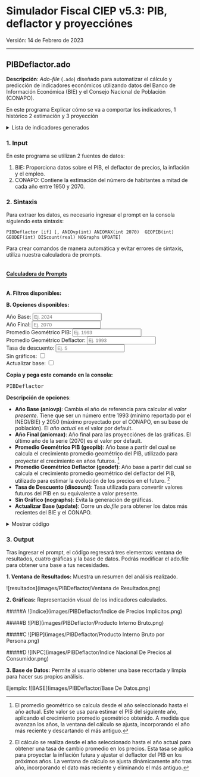 # Simulador Fiscal CIEP v5.3: PIB, deflactor y proyecciónes

Versión: 14 de Febrero de 2023


---

## PIBDeflactor.ado
**Descripción**: *Ado-file* (`.ado`) diseñado para automatizar el cálculo y predicción de indicadores económicos utilizando datos del Banco de Información Económica (BIE) y el Consejo Nacional de Población (CONAPO). 

En este programa Explicar cómo se va a comportar los indicadores, 1 histórico 2 estimación y 3 proyección

<details>
  <summary>Lista de indicadores generados</summary>

---
**1. Crecimiento Económico y Productividad**  

* **pibY:** PIB nominal en moneda corriente.
* **pibYR:** PIB real ajustado por inflación.
* **var_pibY:** Crecimiento anual del PIB real.
* **var_pibG:** Promedio geométrico del crecimiento del PIB real.
* **PIBPob:** PIB real per cápita.
* **pibPO:** PIB real por población ocupada.
* **OutputPerWorker:** PIB real por población en edad de trabajar.
* **pibYVP:** PIB real descontado a valor presente.

**2. Demografía**  

* **PoblacionENOE:** Población total estimada según la ENOE de INEGI.
* **PoblacionOcupada:** Población ocupada según la ENOE de INEGI.
* **PoblacionDesocupada:** Población desocupada según la ENOE de INEGI.
* **Poblacion:** Estimaciones de población de CONAPO.
* **PoblacionO:** Población ocupada ajustada para cálculos de productividad.
* **WorkingAge:** Población en edad de trabajar (15-65 años) según CONAPO.

**3. Precios e Inflación**  

* **inpc:** Índice Nacional de Precios al Consumidor (INPC).
* **IndiceY:** Índice de precios implícitos del PIB.
* **deflator:** Deflactor del PIB con base en el índice de precios implícitos.
* **deflatorpp:** Poder adquisitivo ajustado por inflación.
* **var_indiceY:** Crecimiento anual del índice de precios implícitos.
* **var_indiceG:** Promedio geométrico del crecimiento del índice de precios.
* **var_inflY:** Inflación anual calculada con el INPC.
* **var_inflG:** Promedio geométrico de la inflación en varios años.

---

</details>



### 1. Input

En este programa se utilizan 2 fuentes de datos:

1. BIE:  Proporciona datos sobre el PIB, el deflactor de precios, la inflación y el empleo. 
2. CONAPO: Contiene la estimación del número de habitantes a mitad de cada año entre 1950 y 2070.


### 2. Sintaxis

Para extraer los datos, es necesario ingresar el prompt en la consola siguiendo esta sintaxis:

`PIBDeflactor [if] [, ANIOvp(int) ANIOMAX(int 2070)  GEOPIB(int) GEODEF(int) DIScount(real) NOGraphs UPDATE]`


Para crear comandos de manera automática y evitar errores de sintaxis, utiliza nuestra calculadora de prompts.

<h4 style="border-bottom: 2px solid black; display: inline-block;">Calculadora de Prompts</h4>


**A. Filtros disponibles:**

**B. Opciones disponibles:**
<!-- Opciones para PIBDeflactor -->

<div>
  <label for="anioVp">Año Base:</label>
  <input 
    type="number" 
    id="anioVp" 
    placeholder="Ej. 2024" 
    oninput="actualizarComando()"
  >
</div>
<div>
  <label for="aniofinal">Año Final:</label>
  <input type="number" id="aniomax" placeholder="Ej. 2070" oninput="actualizarComando()">
</div>
<div>
  <label for="geopib">Promedio Geométrico PIB:</label>
  <input type="number" id="geopib" placeholder="Ej. 1993" oninput="actualizarComando()">
</div>
<div>
  <label for="geodef">Promedio Geométrico Deflactor:</label>
  <input type="number" id="geodef" placeholder="Ej. 1993" oninput="actualizarComando()">
</div>
<div>
  <label for="discount">Tasa de descuento:</label>
  <input type="number" id="discount" step="0.1" placeholder="Ej. 5" oninput="actualizarComando()">
</div>
<div>
  <label for="noGraphs">Sin gráficos:</label>
  <input type="checkbox" id="noGraphs" onchange="actualizarComando()">
</div>
<div>
  <label for="update">Actualizar base:</label>
  <input type="checkbox" id="update" onchange="actualizarComando()">
</div>

<p><strong>Copia y pega este comando en la consola:</strong></p>
<pre id="códigoComando">PIBDeflactor</pre>

<script>
  function actualizarComando() {
    // Obtiene los valores de cada opción
    var anioVp   = document.getElementById("anioVp").value;
    var geopib   = document.getElementById("geopib").value;
    var geodef   = document.getElementById("geodef").value;
    var discount = document.getElementById("discount").value;
    var aniomax  = document.getElementById("aniomax").value;
    var noGraphs = document.getElementById("noGraphs").checked;
    var update   = document.getElementById("update").checked;

    // Comando base
    var comando = "PIBDeflactor";
    
    // Construye las opciones adicionales
    var opciones = "";
    if(anioVp)   { opciones += " aniovp(" + anioVp + ")"; }
    if(geopib)   { opciones += " geopib(" + geopib + ")"; }
    if(geodef)   { opciones += " geodef(" + geodef + ")"; }
    if(discount) { opciones += " discount(" + discount + ")"; }
    if(aniomax)  { opciones += " aniomax(" + aniomax + ")"; }
    if(noGraphs) { opciones += " nographs"; }
    if(update)   { opciones += " update"; }
    
    // Agrega las opciones al comando si se definió alguna
    if(opciones.trim() !== "") {
       comando += "," + opciones;
    }
    
    // Actualiza el pre con el comando final
    document.getElementById("códigoComando").textContent = comando;
  }
</script>

**Descripción de opciones**:

- **Año Base (aniovp)**: Cambia el año de referencia para calcular el *valor presente*. Tiene que ser un número entre 1993 (mínimo reportado por el INEGI/BIE) y 2050 (máximo proyectado por el CONAPO, en su base de población). El *año actual* es el valor por default.
- **Año Final (aniomax)**: Año final para las proyecciónes de las gráficas. El último año de la serie (2070) es el valor por default.
- **Promedio Geométrico PIB (geopib)**:  Año base a partir del cual se calcula el crecimiento promedio geométrico del PIB, utilizado para proyectar el crecimiento en años futuros. [^1]
- **Promedio Geométrico Deflactor (geodef)**:  Año base a partir del cual se calcula el crecimiento promedio geométrico del deflactor del PIB, utilizado para estimar la evolución de los precios en el futuro. [^2] 
- **Tasa de Descuento (discount)**: Tasa utilizada para convertir valores futuros del PIB en su equivalente a valor presente.
- **Sin Gráfico (nographs)**: Evita la generación de gráficas.
- **Actualizar Base (update)**: Corre un *do.file* para obtener los datos más recientes del BIE y el CONAPO. 


<details>
  <summary>Mostrar código</summary>
  ![paso1](images/PIBDeflactor/Paso 1.png) 
</details>




### 3. Output

Tras ingresar el prompt, el código regresará tres elementos: ventana de resultados, cuatro gráficas y la base de datos. Podrás modificar el ado.file para obtener una base a tus necesidades.

**1. Ventana de Resultados:** Muestra un resumen del análisis realizado. 

![resultados](images/PIBDeflactor/Ventana de Resultados.png) 


**2. Gráficas:** Representación visual de los indicadores calculados. 

#####A
![Indice](images/PIBDeflactor/Indice de Precios Implicitos.png)

#####B
![PIB](images/PIBDeflactor/Producto Interno Bruto.png)

#####C
![PIBP](images/PIBDeflactor/Producto Interno Bruto por Persona.png)

#####D
![INPC](images/PIBDeflactor/Indice Nacional De Precios al Consumidor.png)


**3. Base de Datos:** Permite al usuario obtener una base recortada y limpia para hacer sus propios análisis.

  Ejemplo:
  ![BASE](images/PIBDeflactor/Base De Datos.png) 



[^1]: El promedio geométrico se calcula desde el año seleccionado hasta el año actual. Este valor se usa para estimar el PIB del siguiente año, aplicando el crecimiento promedio geométrico obtenido. A medida que avanzan los años, la ventana del cálculo se ajusta, incorporando el año más reciente y descartando el más antiguo.


[^2]: El cálculo se realiza desde el año seleccionado hasta el año actual para obtener una tasa de cambio promedio en los precios. Esta tasa se aplica para proyectar la inflación futura y ajustar el deflactor del PIB en los próximos años. La ventana de cálculo se ajusta dinámicamente año tras año, incorporando el dato más reciente y eliminando el más antiguo.